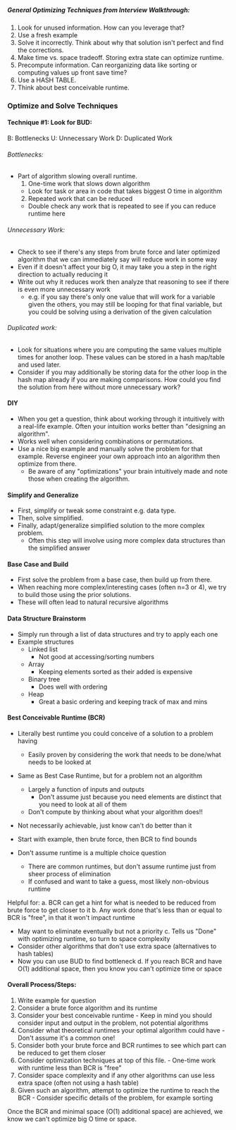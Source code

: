##### General Optimizing Techniques from Interview Walkthrough:

  1. Look for unused information. How can you leverage that?
  2. Use a fresh example
  3. Solve it incorrectly. Think about why that solution isn't perfect and find the corrections.
  4. Make time vs. space tradeoff. Storing extra state can optimize runtime.
  5. Precompute information. Can reorganizing data like sorting or computing values up front save time?
  6. Use a HASH TABLE.
  7. Think about best conceivable runtime.

### Optimize and Solve Techniques

#### Technique #1: Look for BUD:

B: Bottlenecks
U: Unnecessary Work
D: Duplicated Work

###### Bottlenecks:

- Part of algorithm slowing overall runtime.
  1. One-time work that slows down algorithm
    - Look for task or area in code that takes biggest O time in algorithm
  2. Repeated work that can be reduced
    - Double check any work that is repeated to see if you can reduce runtime here

###### Unnecessary Work:

- Check to see if there's any steps from brute force and later optimized algorithm that we can immediately say will reduce work in some way
- Even if it doesn't affect your big O, it may take you a step in the right direction to actually reducing it
- Write out why it reduces work then analyze that reasoning to see if there is even more unnecessary work
  - e.g. if you say there's only one value that will work for a variable given the others, you may still be looping for that final variable, but you could be solving using a derivation of the given calculation

###### Duplicated work:

- Look for situations where you are computing the same values multiple times for another loop. These values can be stored in a hash map/table and used later.
- Consider if you may additionally be storing data for the other loop in the hash map already if you are making comparisons. How could you find the solution from here without more unnecessary work?

#### DIY 

- When you get a question, think about working through it intuitively with a real-life example. Often your intuition works better than "designing an algorithm". 
- Works well when considering combinations or permutations.
- Use a nice big example and manually solve the problem for that example. Reverse engineer your own approach into an algorithm then optimize from there.
  - Be aware of any "optimizations" your brain intuitively made and note those when creating the algorithm.

#### Simplify and Generalize

- First, simplify or tweak some constraint e.g. data type.
- Then, solve simplified.
- Finally, adapt/generalize simplified solution to the more complex problem.
  - Often this step will involve using more complex data structures than the simplified answer

#### Base Case and Build

- First solve the problem from a base case, then build up from there.
- When reaching more complex/interesting cases (often n=3 or 4), we try to build those using the prior solutions.
- These will often lead to natural recursive algorithms

#### Data Structure Brainstorm

- Simply run through a list of data structures and try to apply each one
- Example structures
  - Linked list
    - Not good at accessing/sorting numbers
  - Array
    - Keeping elements sorted as their added is expensive
  - Binary tree
    - Does well with ordering
  - Heap 
    - Great a basic ordering and keeping track of max and mins

#### Best Conceivable Runtime (BCR)

- Literally best runtime you could conceive of a solution to a problem having
  - Easily proven by considering the work that needs to be done/what needs to be looked at

- Same as Best Case Runtime, but for a problem not an algorithm
  - Largely a function of inputs and outputs
    - Don't assume just because you need elements are distinct that you need to look at all of them
  - Don't compute by thinking about what your algorithm does!!
 
- Not necessarily achievable, just know can't do better than it

- Start with example, then brute force, then BCR to find bounds

- Don't assume runtime is a multiple choice question
  - There are common runtimes, but don't assume runtime just from sheer process of elimination
  - If confused and want to take a guess, most likely non-obvious runtime

Helpful for:
a. BCR can get a hint for what is needed to be reduced from brute force to get closer to it
b. Any work done that's less than or equal to BCR is "free", in that it won't impact runtime
  - May want to eliminate eventually but not a priority
c. Tells us "Done" with optimizing runtime, so turn to space complexity
  - Consider other algorithms that don't use extra space (alternatives to hash tables)
  - Now you can use BUD to find bottleneck
d. If you reach BCR and have O(1) additional space, then you know you can't optimize time or space

#### Overall Process/Steps:
  1. Write example for question
  2. Consider a brute force algorithm and its runtime
  3. Consider your best conceivable runtime
    - Keep in mind you should consider input and output in the problem, not potential algorithms
  4. Consider what theoretical runtimes your optimal algorithm could have
    - Don't assume it's a common one!
  5. Consider both your brute force and BCR runtimes to see which part can be reduced to get them closer
  6. Consider optimization techniques at top of this file.
    - One-time work with runtime less than BCR is "free"
  7. Consider space complexity and if any other algorithms can use less extra space (often not using a hash table)
  8. Given such an algorithm, attempt to optimize the runtime to reach the BCR
    - Consider specific details of the problem, for example sorting

Once the BCR and minimal space (O(1) additional space) are achieved, we know we can't optimize big O time or space.